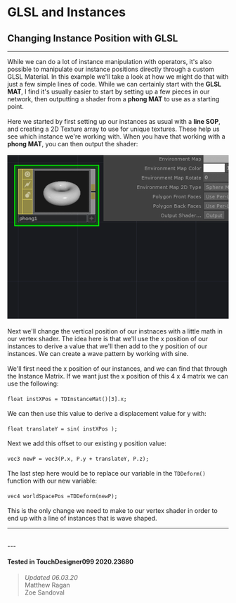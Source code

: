 <!DOCTYPE html>
<html>
<head>    
    <link rel="stylesheet" href="../../../assets/styles.css">
</head>
<body>

<h1>GLSL and Instances</h1>
<h2>Changing Instance Position with GLSL</h2>
<hr>

<p>
    While we can do a lot of instance manipulation with operators, it's also possible to manipulate our instance positions directly through a custom GLSL Material. In this example we'll take a look at how we might do that with just a few simple lines of code. While we can certainly start with the <b>GLSL MAT</b>, I find it's usually easier to start by setting up a few pieces in our network, then outputting a shader from a <b>phong MAT</b> to use as a starting point.
    <br><br>
    Here we started by first setting up our instances as usual with a <b>line SOP</b>, and creating a 2D Texture array to use for unique textures. These help us see which instance we're working with. When you have that working with a <b>phong MAT</b>, you can then output the shader:
    <br><br>
    <img src="../../../assets/imgs/glsl-and-instancing/changing-instance-pos/changing-instance-pos-01.gif">
    <br><br>
    Next we'll change the vertical position of our instnaces with a little math in our vertex shader. The idea here is that we'll use the x position of our instances to derive a value that we'll then add to the y position of our instances. We can create a wave pattern by working with sine.
    <br><br>
    We'll first need the x position of our instances, and we can find that through the Instance Matrix. If we want just the x position of this 4 x 4 matrix we can use the following:
    <br><br>
<code>float instXPos = TDInstanceMat()[3].x;</code>
    <br><br>
    We can then use this value to derive a displacement value for y with:
    <br><br>
<code>float translateY = sin( instXPos );</code>
    <br><br>
    Next we add this offset to our existing y position value:
    <br><br>
<code>vec3 newP = vec3(P.x, P.y + translateY, P.z);</code>
    <br><br>
    The last step here would be to replace our variable in the <code>TDDeform()</code> function with our new variable:
    <br><br>
<code>vec4 worldSpacePos =TDDeform(newP);</code>
    <br><br>
    This is the only change we need to make to our vertex shader in order to end up with a line of instances that is wave shaped. 
</p> 

<hr>

<br>
---

#### Tested in TouchDesigner099 2020.23680 
>*Updated 06.03.20*  
Matthew Ragan  
Zoe Sandoval  